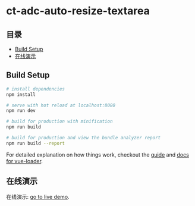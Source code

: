 # ct-adc-auto-resize-textarea

## 目录

- [Build Setup](#build-setup)
- [在线演示](#在线演示)


## Build Setup

``` bash
# install dependencies
npm install

# serve with hot reload at localhost:8080
npm run dev

# build for production with minification
npm run build

# build for production and view the bundle analyzer report
npm run build --report
```

For detailed explanation on how things work, checkout the [guide](http://vuejs-templates.github.io/webpack/) and [docs for vue-loader](http://vuejs.github.io/vue-loader).

## 在线演示

在线演示: [go to live demo](http://htmlpreview.github.io/?https://github.com/ct-adc/ct-adc-auto-resize-textarea/blob/master/view/demo.html).


